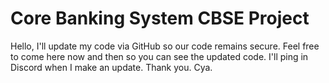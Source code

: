 # Core Banking System CBSE Project
 Hello, 
       I'll update my code via GitHub so our code remains secure. Feel free to come here now and then so you can see the updated code. I'll ping in Discord when I make          an update. 
       Thank you. 
       Cya.
